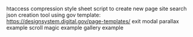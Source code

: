 htaccess compression
style sheet
script to create new page
site search json creation tool
using gov template: https://designsystem.digital.gov/page-templates/
exit modal
parallax example
scroll magic example
gallery example
